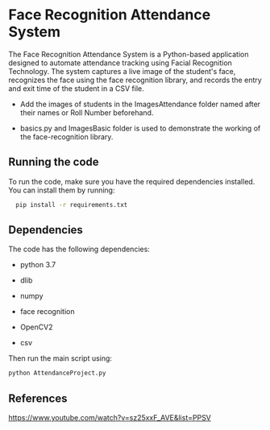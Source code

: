 
# Face Recognition Attendance System

The Face Recognition Attendance System is a Python-based application designed to automate attendance tracking using Facial Recognition Technology. The system captures a live image of the student's face, recognizes the face using the face recognition library, and records the entry and exit time of the student in a CSV file.

* Add the images of students in the ImagesAttendance folder named after their names or Roll Number beforehand.

* basics.py and ImagesBasic folder is used to demonstrate the working of the face-recognition library.

## Running the code

To run the code, make sure you have the required dependencies installed. You can install them by running:

```bash
  pip install -r requirements.txt
```

## Dependencies

The code has the following dependencies:

* python 3.7

* dlib

* numpy

* face recognition

* OpenCV2

* csv

Then run the main script using:
```bash
python AttendanceProject.py
```
    
## References
https://www.youtube.com/watch?v=sz25xxF_AVE&list=PPSV
